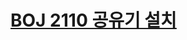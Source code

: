 # [BOJ 2110 공유기 설치](https://www.acmicpc.net/problem/2110)
<!--tags: binary search, parametric search-->
